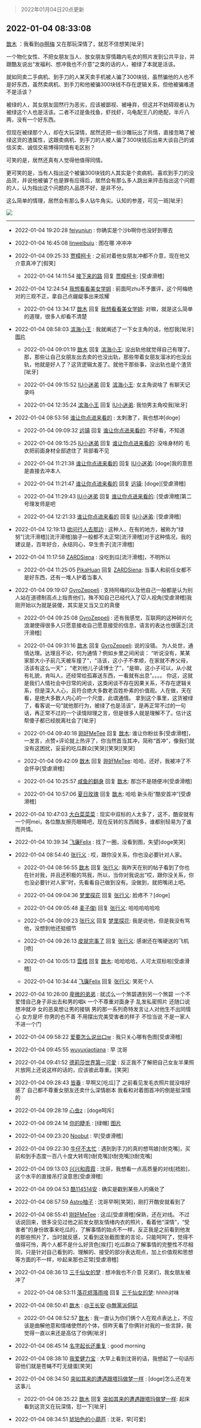 > 2022年01月04日20点更新
<link rel="stylesheet" href="https://cdn.jsdelivr.net/gh/taotie6/sampleJSON@main/css/photo_show.css">
<meta name="referrer" content="no-referrer" />


 ## 2022-01-04 08:33:08 

 [㪚木](https://www.coolapk.com/feed/32582002?shareKey=ZDAwMWNhZTJiOTExNjFkM2E4ZDE~) ：我看到<a class="feed-link-uname" href="/u/啊梅">@啊梅</a> 又在那玩深情了，就忍不住想笑[呲牙]

一个物化女性、不把女朋友当人、放女朋友穿情趣内毛衣的照片发到公共平台，并跟酷友说出“发福利、想冲我也不介意”之类的话的人，被绿了本就是活该。

就如同卖二手病机、到手刀的人某天卖手机被人骗了300块钱，虽然骗他的人也不是好东西<!--break-->，虽然卖病机、到手刀和他被骗300块钱不存在逻辑关系，但他被骗难道不是活该？

被绿的人，其女朋友固然行为恶劣，应该被鄙视、被唾弃，但这并不妨碍观者认为被绿这个人也是活该。二者不过是鱼找鱼，虾找虾，乌龟配王八的绝配，半斤八两，没有一个好东西。

但现在被绿那个人，却在大玩深情，居然还把一些沙雕玩出了共情，直接忽略了被绿这货的渣属性，这跟卖病机、到手刀的人被人骗了300块钱后出来大谈自己的诚信买卖、诚信交易博得同情有毛区别？

可笑的是，居然还真有人觉得他值得同情。

更可笑的是，当有人指出这个被骗300块钱的人其实是个卖病机、喜欢到手刀的没品货，并说他被骗了也是罪有应得后，居然会有那么多人跳出来抨击指出这个问题的人，认为指出这个问题的人品质不好，是非不分。

这么简单的情理，居然会有那么多人钻牛角尖。认知的参差，可见一斑[呲牙] 

<div class="album">
<img class="img-item" src="http://image.coolapk.com/feed/2022/0103/10/1081091_afa2f42a_5993_8679_647@1080x3690.jpeg" />
</div>

 ------- 

- 2022-01-04 19:20:28 [feiyunjun](uid=3099777) : 你确实是个沙b啊你也没好到哪去 

- 2022-01-04 16:45:08 [linweibuju](uid=3455975) : 图在哪 冲冲冲 

- 2022-01-04 09:25:33 [贾樟柯卡](uid=4286768) : 之前对着他女朋友冲都不介意，现在他又介意真冲了[假笑] 

    - 2022-01-04 14:11:54 [接下来的路](uid=8713734) 回复 [贾樟柯卡](uid=4286768): [受虐滑稽] 

- 2022-01-04 12:24:54 [我想看看美女学姐](uid=2916979) : 前面阿zhu不予置评，这个阿梅绝对的三观不正，拿自己点龌龊事出来炫耀 

    - 2022-01-04 13:34:17 [㪚木](uid=1081091) 回复 [我想看看美女学姐](uid=2916979): 对嘛，就是这么简单的道理，很多人却看不清楚 

- 2022-01-04 08:58:03 [滨海小王](uid=4859727) : 我就阐述了一下女主角的话，他怼我[呲牙] [图片](http://image.coolapk.com/feed/2022/0104/08/4859727_d26764ca_7881_7587_620@1176x2400.jpeg)

    - 2022-01-04 09:01:19 [㪚木](uid=1081091) 回复 [滨海小王](uid=4859727): 没出轨他就觉得自己有理了。那，那些让自己女朋友出去卖的也没出轨，那些带着女朋友溜冰的也没出轨，他就是好人了？这货逻辑太差了。就他干那些事，没出轨也是个渣货[呲牙] 

    - 2022-01-04 09:15:52 [IU小迷弟](uid=2571083) 回复 [滨海小王](uid=4859727): 女主角说啥了 有聊天记录吗 

    - 2022-01-04 12:35:24 [滨海小王](uid=4859727) 回复 [IU小迷弟](uid=2571083): 我怕男主角咬我[呲牙] 

- 2022-01-04 08:53:56 [谁让你点进来看的](uid=1348471) : 太刺激了，我也想冲[doge] 

    - 2022-01-04 09:09:32 [远镇](uid=1471248) 回复 [谁让你点进来看的](uid=1348471): 不好看，不知道 

    - 2022-01-04 09:15:25 [IU小迷弟](uid=2571083) 回复 [谁让你点进来看的](uid=1348471): 没啥身材的 毛衣把前面身材全部遮住了 背部看不见 

    - 2022-01-04 11:21:38 [谁让你点进来看的](uid=1348471) 回复 [IU小迷弟](uid=2571083): [doge]我的意思是直接去冲本人 

    - 2022-01-04 11:21:47 [谁让你点进来看的](uid=1348471) 回复 [远镇](uid=1471248): [doge][受虐滑稽] 

    - 2022-01-04 11:29:43 [IU小迷弟](uid=2571083) 回复 [谁让你点进来看的](uid=1348471): [受虐滑稽]第二号理发师是吧 

    - 2022-01-04 12:21:33 [谁让你点进来看的](uid=1348471) 回复 [IU小迷弟](uid=2571083): [受虐滑稽] 

- 2022-01-04 12:19:13 [欲问行人去那边](uid=826969) : 这种人，在有的地方，被称为“绿努”[流汗滑稽][流汗滑稽]脑子一般都不太正常[流汗滑稽]对于这种情况，我的建议是，百年好合，永结同心，早生贵子[流汗滑稽] 

- 2022-01-04 11:17:58 [ZARDSiena](uid=2464937) : 没吃到瓜[流汗滑稽]，不明所以 

    - 2022-01-04 11:25:05 [PikaHuan](uid=860825) 回复 [ZARDSiena](uid=2464937): 当事人和前任女都不是好东西，还有一堆人护着当事人 

- 2022-01-04 09:19:07 [GyroZeppeli](uid=1623379) : 支持阿梅的以及他自己一般都是认为别人站在道德制高点上指责他们，殊不知自己已经代入了🐭人视角[受虐滑稽]我刚开始以为就是装傻，其实是又当又立的真傻 

    - 2022-01-04 09:25:08 [GyroZeppeli](uid=1623379) : 还有我感觉，互联网的这种碎片化浪潮使得很多人只愿意接收自己愿意接受的信息，语言的表达也很匮乏[流汗滑稽] 

    - 2022-01-04 09:31:16 [㪚木](uid=1081091) 回复 [GyroZeppeli](uid=1623379): 说的没错。
为人处世，通情达理。达理且不论，何为通情？例如乡里之间闲谈：
“听说没有，某某家那大小子前几天被车撞了”，“活该，这小子不孝顺，在家就不养父母，活该有这么一天”；
“老刘他儿子读博士了”，“是嘛，这小子可以，从小就有礼貌，肯叫人，还经常给孤寡送东西，一看就有出息”。。<!--break-->。。
你这，这就是我们人情社会中日常的闲谈，这类闲谈不存在因果关系，不存在逻辑关系，但是深入人心，且符合绝大多数老百姓朴素的价值观。人在做，天在看，是绝大多数人内心的一个尺度，此谓通情。
拿到这个事里，这货被绿了，看客说一句“就他那行为，被绿了也是活该”，是再正常不过的一句话，再正常不过的一个读情辩理之言，但是很多人就是理解不了。估计这帮傻子都已经脱离社会了[呲牙] 

    - 2022-01-04 09:40:18 [刚好MeTee](uid=860189) 回复 [㪚木](uid=1081091): 谁让你粉丝多[受虐滑稽]，一发言，点赞+评论就上热评了，你当然首当其冲，简称“首冲”，像我们就没有这困扰，妥妥的吃瓜群众[笑哭][笑哭][笑哭] 

    - 2022-01-04 09:42:09 [㪚木](uid=1081091) 回复 [刚好MeTee](uid=860189): 哈哈，还好，我被冲了不会怀孕[受虐滑稽] 

    - 2022-01-04 10:25:57 [咸鱼的翻身](uid=3945270) 回复 [㪚木](uid=1081091): 那岂不是随便冲[受虐滑稽] 

    - 2022-01-04 10:57:06 [夏日玫瑰](uid=2468258) 回复 [㪚木](uid=1081091): 哈哈 新头衔“酷安首冲”[受虐滑稽] 

- 2022-01-04 10:47:03 [大白菜菜菜](uid=2081020) : 现实中双标的人太多了，这不，酷安就有一个阿mei，各位酷友擦亮眼睛吧，现在反转的东西贼多，谁都别轻易为了谁而共情。 

- 2022-01-04 10:39:34 [飞廉Felix](uid=900024) : 找了一圈，没看到图，失望[doge笑哭] 

- 2022-01-04 08:54:40 [张行义](uid=4329158) : 哎，跟你没关系，你也没必要针对人家。 

    - 2022-01-04 08:56:55 [㪚木](uid=1081091) 回复 [张行义](uid=4329158): 我昨天在别的帖子看到了你也在针对我，并且还积极的骂我，所以，当你对我说出“哎，跟你没关系，你也没必要针对人家”时，先看看自己做到没有。没做到，就把嘴闭上吧。 

    - 2022-01-04 09:04:36 [梦里探花](uid=836750) 回复 [张行义](uid=4329158): 脸疼不？[doge] 

    - 2022-01-04 09:05:48 [麦子俊i](uid=800098) 回复 [张行义](uid=4329158): 哈哈哈哈哈哈 

    - 2022-01-04 09:09:23 [张行义](uid=4329158) 回复 [梦里探花](uid=836750): 我是说他，但是我没有骂他，没想到他还挺细节 

    - 2022-01-04 09:26:13 [皮就完事了](uid=1485758) 回复 [张行义](uid=4329158): 感谢还在嘴硬送的飞机[喷] 

    - 2022-01-04 10:05:13 [雲樰](uid=3714279) 回复 [㪚木](uid=1081091): 哈哈哈哈，人可太双标啦[受虐滑稽] 

    - 2022-01-04 10:34:44 [飞廉Felix](uid=900024) 回复 [张行义](uid=4329158): 笑死个人 

- 2022-01-04 10:26:00 [卑微的弟弟](uid=2993985) : 就忒么一个煞碧遇到另一个煞碧 一个不爱惜自己身子非出去和男的唱k 一个不尊重对面身子 乱发私密照片 还随口说想冲就冲 女的恶臭想让男的接锅 男的那一系列奇特发言让人对他生不出同情心 女方是坏 你男的也不善 不用摆出完美受害者的样子 不恰当说 不是一家人 不进一个门 

- 2022-01-04 09:58:22 [爱要怎么说出口w](uid=3008578) : 我只关心哪有色图[受虐滑稽] 

- 2022-01-04 09:45:55 [wuyuxiaotiana](uid=686790) : 早 沈哥 

- 2022-01-04 09:41:52 [德莉莎世界第一可愛](uid=1366366) : 反正我不了解把自己女友半果照片放网上还说这样的话的，应该彼此尊重。[笑哭] 

- 2022-01-04 09:28:43 [皆春](uid=2581923) : 早啊又[吃瓜]了 之前看见发毛衣照片就没啥好感了 自己都不尊重女朋友还卖什么深情剧本 我看和对着图首冲的倒是挺深情的 

- 2022-01-04 09:28:19 [心虫z](uid=151532) : [doge呵斥] 

- 2022-01-04 09:24:14 [你的睫毛](uid=903529) : [绿帽] [图片](http://image.coolapk.com/feed/2022/0104/09/903529_8a8fc88d_9453_8401_298@1080x668.jpeg)

- 2022-01-04 09:23:20 [Noobut](uid=1265935) : 早[受虐滑稽] 

- 2022-01-04 09:22:30 [牛仔不太忙](uid=17618997) : 遇到到手刀的真的想骂娘[t耐克嘴]，买前和到手态度一百八十度大转弯[t耐克嘴][t耐克嘴][t耐克嘴] 

- 2022-01-04 09:13:03 [兴兴和霞霞](uid=2029334) : 沈哥，我想看一点高质量的对线[捂脸]，这个水平的直接吊打没意思[受虐滑稽] 

- 2022-01-04 09:04:53 [酷114514安](uid=1184950) : 确实是戳到某些人的痛处了 

- 2022-01-04 08:57:59 [Astro柚子](uid=1797650) : 沈哥早啊[笑哭]，刚打开酷安就看到了 

- 2022-01-04 08:55:41 [刚好MeTee](uid=860189) : 这瓜[受虐滑稽]保熟，还在对线。
不过话说回来，很多没见过他之前发女朋友情绪内衣的照片，看着他“深情”，“受害者”的身份故事来吃瓜的，了解事情的始点不一样，反正我是之前看到他发的那些照片了，当时就反感，又看到这张截图里的言论，只能呵呵了，觉得不值得可怜<!--break-->，两个人都不是什么好货色[挨打]
吃瓜群众了解事情的完整性不尽相同，只是针对自己看到的、理解的、接受的部分表达观点，加上价值观和思想等方面的不一样，吵起来那也正常[受虐滑稽] 

- 2022-01-04 08:36:13 [三千仙女的梦](uid=3689952) : 想冲我也不介意
兄弟们，我女朋友被冲了 

    - 2022-01-04 08:53:11 [落花烬落雨啼](uid=1966083) 回复 [三千仙女的梦](uid=3689952): hhhh对味 

- 2022-01-04 08:50:41 [㪚木](uid=1081091) : <a class="feed-link-uname" href="/u/王长安">@王长安</a> <a class="feed-link-uname" href="/u/無黨派侗誌">@無黨派侗誌</a> 

    - 2022-01-04 08:52:57 [㪚木](uid=1081091) : 我一直认为你们俩个人在观点表达上，不应该是曲解他意和情绪使然的个体，但昨天看了你俩针对我的一些言辞，我觉得一直以来还是高估了你俩[呲牙] 

- 2022-01-04 08:45:14 [名字起长还重复](uid=485854) : good morning 

- 2022-01-04 08:38:10 [我爱健力宝](uid=1805750) : 大早上看到沈哥的话，我想起了一句话形容他们就是苍蝇不叮无缝蛋[笑哭] 

- 2022-01-04 08:34:50 [突如其来的遭遇跟塔玛做梦一样](uid=983404) : [doge]怎么还在发这事儿 

    - 2022-01-04 08:35:22 [㪚木](uid=1081091) 回复 [突如其来的遭遇跟塔玛做梦一样](uid=983404): 起床看到这货又在玩深情，怼一下[呲牙] 

- 2022-01-04 08:34:51 [琥珀色的小葫芦](uid=3670859) : 沈哥，早[可爱] 

